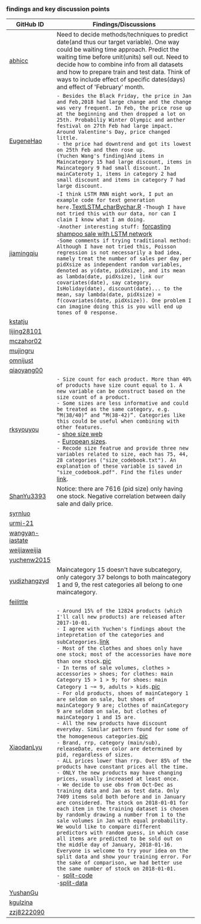 ### findings and key discussion points 

| GitHub ID | Findings/Discussions |
|---|--------------------|
| [abhicc](https://github.com/abhicc) | Need to decide methods/techniques to predict date(and thus our target variable). One way could be waiting time approach. Predict the waiting time before unit(units) sell out. Need to decide how to combine info from all datasets and how to prepare train and test data. Think of ways to include effect of specific dates(days) and effect of 'February' month.  |
| [EugeneHao](https://github.com/EugeneHao) |`- Besides the Black Friday, the price in Jan and Feb,2018 had large change and the change was very frequent. In Feb, the price rose up at the beginning and then dropped a lot on 25th. Probabiliy Winter Olympic and anther festival on 27th Feb had large impact. Around Valentine's Day, price changed little. ` <br/>`- the price had downtrend and got its lowest on 25th Feb and then rose up. `<br/>`(Yuchen Wang's finding)And items in Maincategory 15 had large discount, items in Maincategory 9 had small discount. In mainCateroty 1, items in category 2 had small discount and items in category 7 had large discount.`  |
| [jiamingqiu](https://github.com/jiamingqiu) |`-I think LSTM RNN might work, I put an example code for text generation here.`[TextLSTM_charBychar.R](https://github.com/ISU-DMC/dmc2018/blob/master/users/jiamingqiu/TextLSTM_charBychar.R) `-Though I have not tried this with our data, nor can I claim I know what I am doing.` <br/> `-Another interesting stuff: `[forcasting shampoo sale with LSTM network](https://machinelearningmastery.com/time-series-forecasting-long-short-term-memory-network-python/)<br/> `-Some comments if trying traditional method: Although I have not tried this, Poisson regression is not necessarily a bad idea, namely treat the number of sales per day per pidXsize as independent random variables, denoted as y(date, pidXsize), and its mean as lambda(date, pidXsize), link our covariates(date), say category, IsHoliday(date), discount(date)... to the mean, say lambda(date, pidXsize) = f(covariates(date, pidXsize)). One problem I can imagine doing this is you will end up tones of 0 response.`| 
| [kstatju](https://github.com/kstatju) | |
| [lijing28101](https://github.com/lijing28101) | |
| [mczahor02](https://github.com/mczahor02) | |
| [mujingru](https://github.com/mujingru) | |
| [omnijust](https://github.com/omnijust) | |
| [qiaoyang00](https://github.com/qiaoyang00) | |
| [rksyouyou](https://github.com/rksyouyou) | `- Size count for each product. More than 40% of products have size count equal to 1. A new variable can be construct based on the size count of a product.`<br/> `- Some sizes are less informative and could be treated as the same category, e.g. “M(38/40)” and “M(38-42)”. Categories like this could be useful when combining with other features.` <br/> - [shoe size web](https://www.healthyfeetstore.com/shoe-length-sizing-charts.html)<br/> - [European sizes](https://www.blitzresults.com/en/european-sizes/). <br/> `- Recode size featrue and provide three new variables related to size, each has 75, 44, 28 categories ("size_codebook.txt"). An explanation of these variable is saved in "size_codebook.pdf". Find the files under` [link](https://github.com/ISU-DMC/dmc2018/tree/master/users/rksyouyou). |
| [ShanYu3393](https://github.com/ShanYu3393) | Notice: there are 7616 (pid size) only having one stock. Negative correlation between daily sale and daily price. |
| [syrnluo](https://github.com/syrnluo) | |
| [urmi-21](https://github.com/urmi-21) | |
| [wangyan-iastate](https://github.com/wangyan-iastate) | |
| [weijiaweijia](https://github.com/weijiaweijia) | |
| [yuchenw2015](https://github.com/yuchenw2015) | |
| [yudizhangzyd](https://github.com/yudizhangzyd) | Maincategory 15 doesn't have subcategory, only category 37 belongs to both maincategory 1 and 9, the rest categories all belong to one maincategory. |
| [feilittle](https://github.com/feilittle) | |
| [XiaodanLyu](https://github.com/XiaodanLyu) |`- Around 15% of the 12824 products (which I'll call new products) are released after 2017-10-01.`<br/>`- I agree with Yuchen's findings about the intepretation of the categories and subCategories.`[link](https://github.com/ISU-DMC/dmc2018/blob/master/users/yuchenw2015/Sub%20Category.pdf)<br/>`- Most of the clothes and shoes only have one stock; most of the accessories have more than one stock.`[pic](https://github.com/ISU-DMC/dmc2018/blob/master/users/XiaodanLyu/README.md#stock-on-feb-1st)<br/>`- In terms of sale volumes, clothes > accessories > shoes; for clothes: main Category 15 > 1 > 9; for shoes: main Category 1 ~= 9, adults > kids.`[pic](https://github.com/ISU-DMC/dmc2018/blob/master/users/XiaodanLyu/README.md#sale-volumes)<br/>`- For old products, shoes of mainCategory 1 are seldom on sale, but shoes of mainCategory 9 are; clothes of mainCategory 9 are seldom on sale, but clothes of mainCategory 1 and 15 are.`<br/>`- All the new products have discount everyday. Similar pattern found for some of the homogeneous categories.`[pic](https://github.com/ISU-DMC/dmc2018/blob/master/users/XiaodanLyu/README.md#discount)<br/>`- Brand, rrp, category (main/sub), releaseDate, even color are determined by pid, regardless of sizes.`<br/>`- ALL prices lower than rrp. Over 85% of the products have constant prices all the time.`<br/>`- ONLY the new products may have changing prices, usually increased at least once.`<br/>`- We decide to use obs from Oct-Dec as training data and Jan as test data. Only 7409 items sold both before and in January are considered. The stock on 2018-01-01 for each item in the training dataset is chosen by randomly drawing a number from 1 to the sale volumes in Jan with equal probability. We would like to compare different predictors with random guess, in which case all items are predicted to be sold out on the middle day of January, 2018-01-16. Everyone is welcome to try your idea on the split data and show your training error. For the sake of comparison, we had better use the same number of stock on 2018-01-01.`<br/>`- `[split-code](https://github.com/ISU-DMC/dmc2018/blob/master/users/XiaodanLyu/data_split.md)<br/>` - `[split-data](https://github.com/ISU-DMC/dmc2018/tree/master/users/XiaodanLyu/data_clean)|
| [YushanGu](https://github.com/YushanGu) | |
| [kgulzina](https://github.com/kgulzina) | |
| [zzj8222090](https://github.com/zzj8222090) | |
